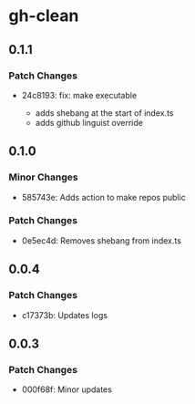 # gh-clean

## 0.1.1

### Patch Changes

- 24c8193: fix: make executable

  - adds shebang at the start of index.ts
  - adds github linguist override

## 0.1.0

### Minor Changes

- 585743e: Adds action to make repos public

### Patch Changes

- 0e5ec4d: Removes shebang from index.ts

## 0.0.4

### Patch Changes

- c17373b: Updates logs

## 0.0.3

### Patch Changes

- 000f68f: Minor updates
